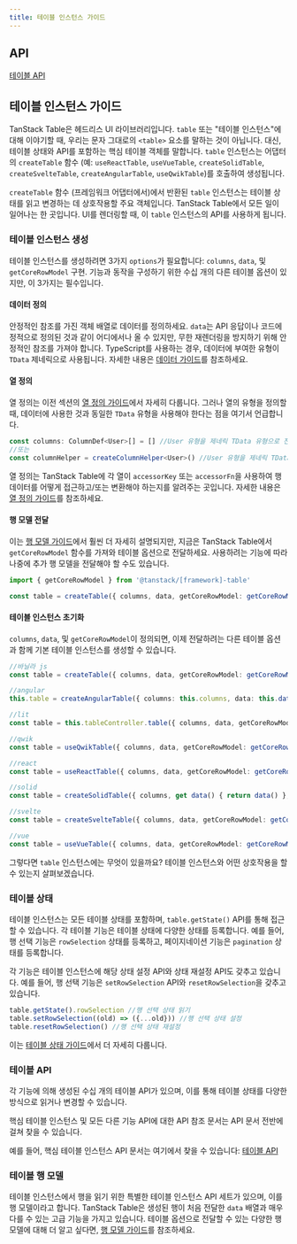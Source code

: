 ```yaml
---
title: 테이블 인스턴스 가이드
---
```


## API

[테이블 API](../../api/core/table)

## 테이블 인스턴스 가이드

TanStack Table은 헤드리스 UI 라이브러리입니다. `table` 또는 "테이블 인스턴스"에 대해 이야기할 때, 우리는 문자 그대로의 `<table>` 요소를 말하는 것이 아닙니다. 대신, 테이블 상태와 API를 포함하는 핵심 테이블 객체를 말합니다. `table` 인스턴스는 어댑터의 `createTable` 함수 (예: `useReactTable`, `useVueTable`, `createSolidTable`, `createSvelteTable`, `createAngularTable`, `useQwikTable`)를 호출하여 생성됩니다.

`createTable` 함수 (프레임워크 어댑터에서)에서 반환된 `table` 인스턴스는 테이블 상태를 읽고 변경하는 데 상호작용할 주요 객체입니다. TanStack Table에서 모든 일이 일어나는 한 곳입니다. UI를 렌더링할 때, 이 `table` 인스턴스의 API를 사용하게 됩니다.

### 테이블 인스턴스 생성

테이블 인스턴스를 생성하려면 3가지 `options`가 필요합니다: `columns`, `data`, 및 `getCoreRowModel` 구현. 기능과 동작을 구성하기 위한 수십 개의 다른 테이블 옵션이 있지만, 이 3가지는 필수입니다.

#### 데이터 정의

안정적인 참조를 가진 객체 배열로 데이터를 정의하세요. `data`는 API 응답이나 코드에 정적으로 정의된 것과 같이 어디에서나 올 수 있지만, 무한 재렌더링을 방지하기 위해 안정적인 참조를 가져야 합니다. TypeScript를 사용하는 경우, 데이터에 부여한 유형이 `TData` 제네릭으로 사용됩니다. 자세한 내용은 [데이터 가이드](../data)를 참조하세요.

#### 열 정의

열 정의는 이전 섹션의 [열 정의 가이드](../column-defs)에서 자세히 다룹니다. 그러나 열의 유형을 정의할 때, 데이터에 사용한 것과 동일한 `TData` 유형을 사용해야 한다는 점을 여기서 언급합니다.

```ts
const columns: ColumnDef<User>[] = [] //User 유형을 제네릭 TData 유형으로 전달
//또는
const columnHelper = createColumnHelper<User>() //User 유형을 제네릭 TData 유형으로 전달
```

열 정의는 TanStack Table에 각 열이 `accessorKey` 또는 `accessorFn`을 사용하여 행 데이터를 어떻게 접근하고/또는 변환해야 하는지를 알려주는 곳입니다. 자세한 내용은 [열 정의 가이드](../column-defs#creating-accessor-columns)를 참조하세요.

#### 행 모델 전달

이는 [행 모델 가이드](../row-models)에서 훨씬 더 자세히 설명되지만, 지금은 TanStack Table에서 `getCoreRowModel` 함수를 가져와 테이블 옵션으로 전달하세요. 사용하려는 기능에 따라 나중에 추가 행 모델을 전달해야 할 수도 있습니다.

```ts
import { getCoreRowModel } from '@tanstack/[framework]-table'

const table = createTable({ columns, data, getCoreRowModel: getCoreRowModel() })
```

#### 테이블 인스턴스 초기화

`columns`, `data`, 및 `getCoreRowModel`이 정의되면, 이제 전달하려는 다른 테이블 옵션과 함께 기본 테이블 인스턴스를 생성할 수 있습니다.

```ts
//바닐라 js
const table = createTable({ columns, data, getCoreRowModel: getCoreRowModel() })

//angular
this.table = createAngularTable({ columns: this.columns, data: this.data(), getCoreRowModel: getCoreRowModel() })

//lit
const table = this.tableController.table({ columns, data, getCoreRowModel: getCoreRowModel() })

//qwik
const table = useQwikTable({ columns, data, getCoreRowModel: getCoreRowModel() })

//react
const table = useReactTable({ columns, data, getCoreRowModel: getCoreRowModel() })

//solid
const table = createSolidTable({ columns, get data() { return data() }, getCoreRowModel: getCoreRowModel() })

//svelte
const table = createSvelteTable({ columns, data, getCoreRowModel: getCoreRowModel() })

//vue
const table = useVueTable({ columns, data, getCoreRowModel: getCoreRowModel() })
```

그렇다면 `table` 인스턴스에는 무엇이 있을까요? 테이블 인스턴스와 어떤 상호작용을 할 수 있는지 살펴보겠습니다.

### 테이블 상태

테이블 인스턴스는 모든 테이블 상태를 포함하며, `table.getState()` API를 통해 접근할 수 있습니다. 각 테이블 기능은 테이블 상태에 다양한 상태를 등록합니다. 예를 들어, 행 선택 기능은 `rowSelection` 상태를 등록하고, 페이지네이션 기능은 `pagination` 상태를 등록합니다.

각 기능은 테이블 인스턴스에 해당 상태 설정 API와 상태 재설정 API도 갖추고 있습니다. 예를 들어, 행 선택 기능은 `setRowSelection` API와 `resetRowSelection`을 갖추고 있습니다.

```ts
table.getState().rowSelection //행 선택 상태 읽기
table.setRowSelection((old) => ({...old})) //행 선택 상태 설정
table.resetRowSelection() //행 선택 상태 재설정
```

이는 [테이블 상태 가이드](../../framework/react/guide/table-state)에서 더 자세히 다룹니다.

### 테이블 API

각 기능에 의해 생성된 수십 개의 테이블 API가 있으며, 이를 통해 테이블 상태를 다양한 방식으로 읽거나 변경할 수 있습니다.

핵심 테이블 인스턴스 및 모든 다른 기능 API에 대한 API 참조 문서는 API 문서 전반에 걸쳐 찾을 수 있습니다.

예를 들어, 핵심 테이블 인스턴스 API 문서는 여기에서 찾을 수 있습니다: [테이블 API](../../api/core/table#table-api)

### 테이블 행 모델

테이블 인스턴스에서 행을 읽기 위한 특별한 테이블 인스턴스 API 세트가 있으며, 이를 행 모델이라고 합니다. TanStack Table은 생성된 행이 처음 전달한 `data` 배열과 매우 다를 수 있는 고급 기능을 가지고 있습니다. 테이블 옵션으로 전달할 수 있는 다양한 행 모델에 대해 더 알고 싶다면, [행 모델 가이드](../row-models)를 참조하세요.

